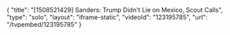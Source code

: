 {
    "title": "[1508521429] Sanders: Trump Didn't Lie on Mexico, Scout Calls",
    "type": "solo",
    "layout": "iframe-static",
    "videoId": "123195785",
    "url": "\/tvpembed\/123195785"
}
